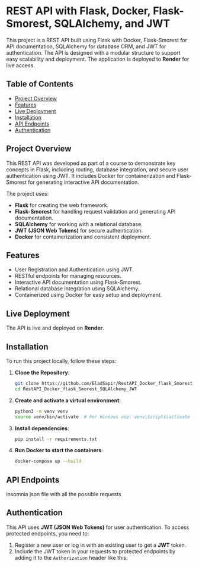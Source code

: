 # REST API with Flask, Docker, Flask-Smorest, SQLAlchemy, and JWT

This project is a REST API built using Flask with Docker, Flask-Smorest for API documentation, SQLAlchemy for database ORM, and JWT for authentication. The API is designed with a modular structure to support easy scalability and deployment. The application is deployed to **Render** for live access.

## Table of Contents
- [Project Overview](#project-overview)
- [Features](#features)
- [Live Deployment](#live-deployment)
- [Installation](#installation)
- [API Endpoints](#api-endpoints)
- [Authentication](#authentication)


## Project Overview

This REST API was developed as part of a course to demonstrate key concepts in Flask, including routing, database integration, and secure user authentication using JWT. It includes Docker for containerization and Flask-Smorest for generating interactive API documentation. 

The project uses:
- **Flask** for creating the web framework.
- **Flask-Smorest** for handling request validation and generating API documentation.
- **SQLAlchemy** for working with a relational database.
- **JWT (JSON Web Tokens)** for secure authentication.
- **Docker** for containerization and consistent deployment.

## Features

- User Registration and Authentication using JWT.
- RESTful endpoints for managing resources.
- Interactive API documentation using Flask-Smorest.
- Relational database integration using SQLAlchemy.
- Containerized using Docker for easy setup and deployment.

## Live Deployment

The API is live and deployed on **Render**.

## Installation

To run this project locally, follow these steps:

1. **Clone the Repository**:
    ```bash
    git clone https://github.com/EladSapir/RestAPI_Docker_flask_Smorest_SQLAlchemy_JWT.git
    cd RestAPI_Docker_flask_Smorest_SQLAlchemy_JWT
    ```

2. **Create and activate a virtual environment**:
    ```bash
    python3 -m venv venv
    source venv/bin/activate  # For Windows use: venv\Scripts\activate
    ```

3. **Install dependencies**:
    ```bash
    pip install -r requirements.txt
    ```

4. **Run Docker to start the containers**:
    ```bash
    docker-compose up --build
    ```

## API Endpoints

insomnia json file with all the possible requests

## Authentication

This API uses **JWT (JSON Web Tokens)** for user authentication. To access protected endpoints, you need to:

1. Register a new user or log in with an existing user to get a **JWT** token.
2. Include the JWT token in your requests to protected endpoints by adding it to the `Authorization` header like this:

